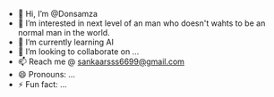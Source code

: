 - 👋 Hi, I’m @Donsamza
- 👀 I’m interested in next level of an man who doesn't wahts to be an normal man in the world.
- 🌱 I’m currently learning AI
- 💞️ I’m looking to collaborate on ...
- 📫 Reach me @ sankaarsss6699@gmail.com
- 😄 Pronouns: ...
- ⚡ Fun fact: ...

<!---
Donsamza/Donsamza is a ✨ special ✨ repository because its `README.md` (this file) appears on your GitHub profile.
You can click the Preview link to take a look at your changes.
--->
